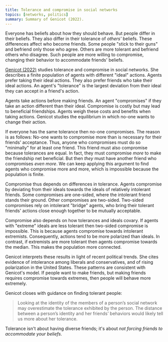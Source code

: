 ```yaml
---
title: Tolerance and compromise in social networks
topics: [networks, politics]
summary: Summary of Genicot (2022).
---
```


Everyone has beliefs about how they should behave.
But people differ in their beliefs.
They also differ in their tolerance of *others'* beliefs.
These differences affect who become friends.
Some people "stick to their guns" and befriend only those who agree.
Others are more tolerant and befriend others who disagree.
Such people are more willing to compromise, changing their behavior to accommodate friends' beliefs.

[Genicot (2022)](https://doi.org/10.1086/717041) studies tolerance and compromise in social networks.
She describes a finite population of agents with different "ideal" actions.
Agents prefer taking their ideal actions.
They also prefer friends who take their ideal actions.
An agent's "tolerance" is the largest deviation from their ideal they can accept in a friend's action.

Agents take actions before making friends.
An agent "compromises" if they take an action different than their ideal.
Compromise is costly but may lead to beneficial friendships.
Agents weigh these costs and benefits when taking actions.
Genicot studies the equilibrium in which no-one wants to change their action.

If everyone has the same tolerance then no-one compromises.
The reason is as follows:
No-one wants to compromise more than is necessary for their friends' acceptance.
Thus, anyone who compromises must do so "minimally" for at least one friend.
This friend must also compromise because tolerances are equal.
In fact, they must compromise *more* to make the friendship net beneficial.
But then *they* must have another friend who compromises *even more*.
We can keep applying this argument to find agents who compromise more and more, which is impossible because the population is finite.

Compromise thus depends on differences in tolerance.
Agents compromise by deviating from their ideals towards the ideals of relatively intolerant friends.
Some compromises are one-sided, where the intolerant friend stands their ground.
Other compromises are two-sided.
Two-sided compromises rely on intolerant "bridge" agents, who bring their tolerant friends' actions close enough together to be mutually acceptable.

Compromise also depends on how tolerances and ideals covary.
If agents with "extreme" ideals are less tolerant then two-sided compromise is impossible.
This is because agents compromise towards intolerant extremists.
Consequently, actions tend to be more polarized than ideals.
In contrast, if extremists are more tolerant then agents compromise towards the median.
This makes the population more connected.

Genicot interprets these results in light of recent political trends.
She cites evidence of intolerance among liberals and conservatives, and of rising polarization in the United States.
These patterns are consistent with Genicot's model.
If people want to make friends, but making friends requires compromise towards extremes, then people will behave more extremely.

Genicot closes with guidance on finding tolerant people:

> Looking at the identity of the members of a person’s social network may overestimate the tolerance exhibited by the person.
> The distance between a person’s identity and her friends’ behaviors would likely tell us more about her tolerance.

Tolerance isn't about having diverse friends; it's about *not forcing friends to accommodate your beliefs*.
